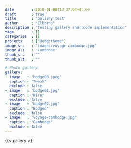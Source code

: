 ```yaml
---
date        : 2010-01-08T13:37:04+01:00
draft       : true
title       : "Gallery test"
author      : "Elborro"
description : "Testing gallery shortcode implementation"
tags        : []
categories  : []
projects    : ["Bodgetheme"]
image_src   : "images/voyage-cambodge.jpg"
image_alt   : "Cambodge"
thumb_src   : ""
thumb_alt   : ""

# Photo gallery
gallery:
- image   : "bodge00.jpeg"
  caption : "Tweak"
  exclude : false
- image   : "bodge01.jpg"
  caption : "Wire"
  exclude : false
- image   : "bodge02.jpg"
  caption : "Bodged"
  exclude : false
- image   : "voyage-cambodge.jpg"
  caption : "Cambodge"
  exclude : false
---
```


{{< gallery >}}
